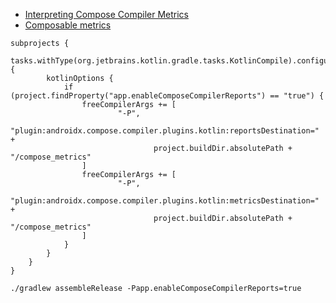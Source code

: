 * [Interpreting Compose Compiler Metrics](https://github.com/androidx/androidx/blob/androidx-main/compose/compiler/design/compiler-metrics.md)
* [Composable metrics](https://chris.banes.dev/composable-metrics/)
```
subprojects {
    tasks.withType(org.jetbrains.kotlin.gradle.tasks.KotlinCompile).configureEach {
        kotlinOptions {
            if (project.findProperty("app.enableComposeCompilerReports") == "true") {
                freeCompilerArgs += [
                        "-P",
                        "plugin:androidx.compose.compiler.plugins.kotlin:reportsDestination=" +
                                project.buildDir.absolutePath + "/compose_metrics"
                ]
                freeCompilerArgs += [
                        "-P",
                        "plugin:androidx.compose.compiler.plugins.kotlin:metricsDestination=" +
                                project.buildDir.absolutePath + "/compose_metrics"
                ]
            }
        }
    }
}
```
```
./gradlew assembleRelease -Papp.enableComposeCompilerReports=true 
```
